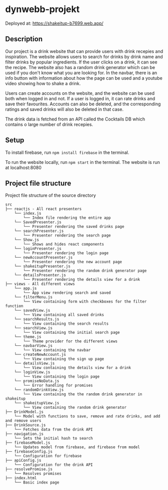 # dynwebb-projekt
Deployed at: https://shakeitup-b7699.web.app/

## Description
Our project is a drink website that can provide users with drink recepies and inspiration. The website allows users to search for drinks by drink name and filter drinks by popular ingredients.
If the user clicks on a drink, it can see the recipe. The website also has a random drink generator which can be used if you don't know what you are looking for. In the navbar, there is an info button with information about how the page can be used and a youtube video showing how to shake a drink.

Users can create accounts on the website, and the website can be used both when logged in and not. If a user is logged in, it can rate drinks and save their favourites. Accounts can also be deleted, and the corresponding ratings and saved drinks will also be deleted in that case.

The drink data is fetched from an API called the Cocktails DB which contains o large number of drink recepies.

## Setup
To install firebase, run ``npm install firebase`` in the terminal.

To run the website locally, run ``npm start`` in the terminal. The website is run at localhost:8080

## Project file structure
Project file structure of the source directory

```
src
├── reactjs - All react presenters
    └── index.js
        └── Index file rendering the entire app
    └── SavedPresenter.js
        └── Presenter rendering the saved drinks page
    └── searchPresenter.js
        └── Presenter rendering the search page
    └── Show.js
        └── Shows and hides react components
    └── loginPresenter.js
        └── Presenter rendering the login page
    └── newAccountPresenter.js
        └── Presenter rendering the new account page
    └── shakeitupPresenter.js
        └── Presenter rendering the random drink generator page
    └── detailsPresenter.js
        └── Presenter rendering the details view for a drink
├── views - All different views
    └── app.js
        └── App view rendering search and saved
    └── filterMenu.js
        └── View containing form with checkboxes for the filter function
    └── savedView.js
        └── View containing all saved drinks
    └── searchResults.js
        └── View containing the search results
    └── searchView.js  
        └── View containing the initial search page
    └── theme.js
        └── Theme provider for the different views
    └── navbarView.js
        └── View containing the navbar
    └── createNewAccount.js
        └── View containing the sign up page
    └── detailsView.js
        └── View containing the details view for a drink
    └── loginView.js
        └── View containing the login page
    └── promiseNoData.js
        └── Error handling for promises
    └── randomDrinkView.js
        └── View containing the the random drink generator in shakeitup
    └── shakeitupView.js
        └── View containing the random drink generator
├── DrinkModel.js
    └── Model with functions to save, remove and rate drinks, and add and remove users
├── DrinkSource.js
    └── Fetches data from the drink API
├── navigation.js
    └── Sets the initial hash to search
├── firebaseModel.js
    └── Updates model from firebase, and firebase from model
├── firebaseConfig.js
    └── Configuration for firebase
├── apiConfig.js
    └── Configuration for the drink API
├── resolvePromise.js
    └── Resolves promises
├── index.html
    └── Basic index page
```

